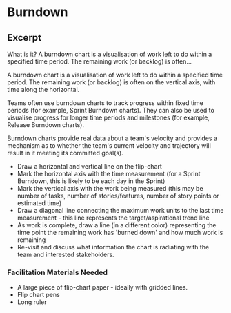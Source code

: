 # Burndown

## Excerpt

What is it? A burndown chart is a visualisation of work left to do within a specified time period. The remaining work (or backlog) is often…

A burndown chart is a visualisation of work left to do within a specified time period. The remaining work (or backlog) is often on the vertical axis, with time along the horizontal.

Teams often use burndown charts to track progress within fixed time periods (for example, Sprint Burndown charts). They can also be used to visualise progress for longer time periods and milestones (for example, Release Burndown charts).

Burndown charts provide real data about a team's velocity and provides a mechanism as to whether the team's current velocity and trajectory will result in it meeting its committed goal(s).

- Draw a horizontal and vertical line on the flip-chart
- Mark the horizontal axis with the time measurement (for a Sprint Burndown, this is likely to be each day in the Sprint)
- Mark the vertical axis with the work being measured (this may be number of tasks, number of stories/features, number of story points or estimated time)
- Draw a diagonal line connecting the maximum work units to the last time measurement - this line represents the target/aspirational trend line
- As work is complete, draw a line (in a different color) representing the time point the remaining work has 'burned down' and how much work is remaining
- Re-visit and discuss what information the chart is radiating with the team and interested stakeholders.

### Facilitation Materials Needed

- A large piece of flip-chart paper - ideally with gridded lines.
- Flip chart pens
- Long ruler
